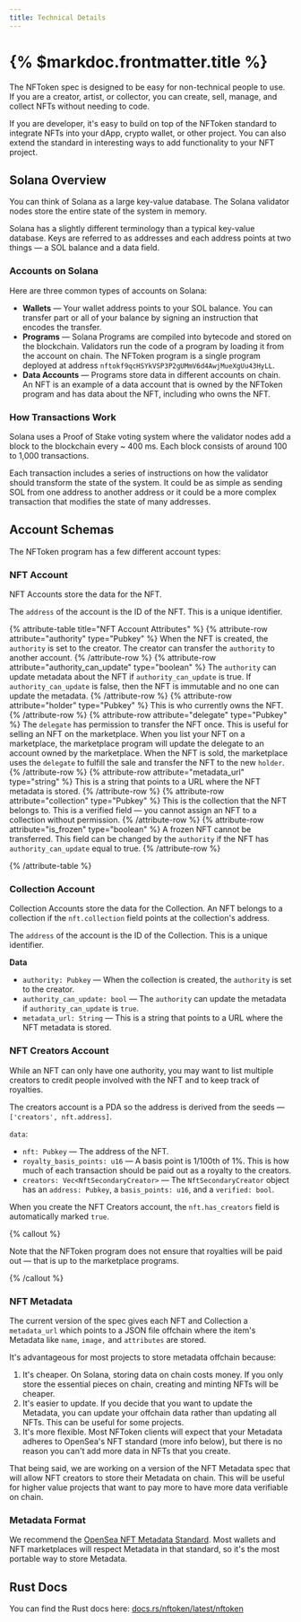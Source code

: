 ```yaml
---
title: Technical Details
---
```


# {% $markdoc.frontmatter.title %}

The NFToken spec is designed to be easy for non-technical people to use. If you are a creator, artist, or collector, you can create, sell, manage, and collect NFTs without needing to code.

If you are developer, it's easy to build on top of the NFToken standard to integrate NFTs into your dApp, crypto wallet, or other project. You can also extend the standard in interesting ways to add functionality to your NFT project.

## Solana Overview

You can think of Solana as a large key-value database. The Solana validator nodes store the entire state of the system in memory.

Solana has a slightly different terminology than a typical key-value database. Keys are referred to as addresses and each address points at two things — a SOL balance and a data field.

### Accounts on Solana

Here are three common types of accounts on Solana:

- **Wallets** — Your wallet address points to your SOL balance. You can transfer part or all of your balance by signing an instruction that encodes the transfer.
- **Programs** — Solana Programs are compiled into bytecode and stored on the blockchain. Validators run the code of a program by loading it from the account on chain. The NFToken program is a single program deployed at address `nftokf9qcHSYkVSP3P2gUMmV6d4AwjMueXgUu43HyLL`.
- **Data Accounts** — Programs store data in different accounts on chain. An NFT is an example of a data account that is owned by the NFToken program and has data about the NFT, including who owns the NFT.

### How Transactions Work

Solana uses a Proof of Stake voting system where the validator nodes add a block to the blockchain every ~ 400 ms. Each block consists of around 100 to 1,000 transactions.

Each transaction includes a series of instructions on how the validator should transform the state of the system. It could be as simple as sending SOL from one address to another address or it could be a more complex transaction that modifies the state of many addresses.

## Account Schemas

The NFToken program has a few different account types:

### NFT Account

NFT Accounts store the data for the NFT.

The `address` of the account is the ID of the NFT. This is a unique identifier.

{% attribute-table title="NFT Account Attributes" %}
{% attribute-row attribute="authority" type="Pubkey" %}
When the NFT is created, the `authority` is set to the creator. The creator can transfer the `authority` to another account.
{% /attribute-row %}
{% attribute-row attribute="authority_can_update" type="boolean" %}
The `authority` can update metadata about the NFT if `authority_can_update` is true. If `authority_can_update` is false, then the NFT is immutable and no one can update the metadata.
{% /attribute-row %}
{% attribute-row attribute="holder" type="Pubkey" %}
This is who currently owns the NFT.
{% /attribute-row %}
{% attribute-row attribute="delegate" type="Pubkey" %}
The `delegate` has permission to transfer the NFT once. This is useful for selling an NFT on the marketplace. When you list your NFT on a marketplace, the marketplace program will update the delegate to an account owned by the marketplace. When the NFT is sold, the marketplace uses the `delegate` to fulfill the sale and transfer the NFT to the new `holder`.
{% /attribute-row %}
{% attribute-row attribute="metadata_url" type="string" %}
This is a string that points to a URL where the NFT metadata is stored.
{% /attribute-row %}
{% attribute-row attribute="collection" type="Pubkey" %}
This is the collection that the NFT belongs to. This is a verified field — you cannot assign an NFT to a collection without permission.
{% /attribute-row %}
{% attribute-row attribute="is_frozen" type="boolean" %}
A frozen NFT cannot be transferred. This field can be changed by the `authority` if the NFT has `authority_can_update` equal to true.
{% /attribute-row %}

{% /attribute-table %}

### Collection Account

Collection Accounts store the data for the Collection. An NFT belongs to a collection if the `nft.collection` field points at the collection's address.

The `address` of the account is the ID of the Collection. This is a unique identifier.

**Data**

- `authority: Pubkey` — When the collection is created, the `authority` is set to the creator.
- `authority_can_update: bool` — The `authority` can update the metadata if `authority_can_update` is `true`.
- `metadata_url: String` — This is a string that points to a URL where the NFT metadata is stored.

### NFT Creators Account

While an NFT can only have one authority, you may want to list multiple creators to credit people involved with the NFT and to keep track of royalties.

The creators account is a PDA so the address is derived from the seeds — `['creators', nft.address]`.

`data`:

- `nft: Pubkey` — The address of the NFT.
- `royalty_basis_points: u16` — A basis point is 1/100th of 1%. This is how much of each transaction should be paid out as a royalty to the creators.
- `creators: Vec<NftSecondaryCreator>` — The `NftSecondaryCreator` object has an `address: Pubkey`, a `basis_points: u16`, and a `verified: bool`.

When you create the NFT Creators account, the `nft.has_creators` field is automatically marked `true`.

{% callout %}

Note that the NFToken program does not ensure that royalties will be paid out — that is up to the marketplace programs.

{% /callout %}

### NFT Metadata

The current version of the spec gives each NFT and Collection a `metadata_url` which points to a JSON file offchain where the item's Metadata like `name`, `image,` and `attributes` are stored.

It's advantageous for most projects to store metadata offchain because:

1. It's cheaper. On Solana, storing data on chain costs money. If you only store the essential pieces on chain, creating and minting NFTs will be cheaper.
2. It's easier to update. If you decide that you want to update the Metadata, you can update your offchain data rather than updating all NFTs. This can be useful for some projects.
3. It's more flexible. Most NFToken clients will expect that your Metadata adheres to OpenSea's NFT standard (more info below), but there is no reason you can't add more data in NFTs that you create.

That being said, we are working on a version of the NFT Metadata spec that will allow NFT creators to store their Metadata on chain. This will be useful for higher value projects that want to pay more to have more data verifiable on chain.

### Metadata Format

We recommend the [OpenSea NFT Metadata Standard](https://docs.opensea.io/docs/metadata-standards#metadata-structure). Most wallets and NFT marketplaces will respect Metadata in that standard, so it's the most portable way to store Metadata.

## Rust Docs

You can find the Rust docs here: [docs.rs/nftoken/latest/nftoken](https://docs.rs/nftoken/latest/nftoken/)

